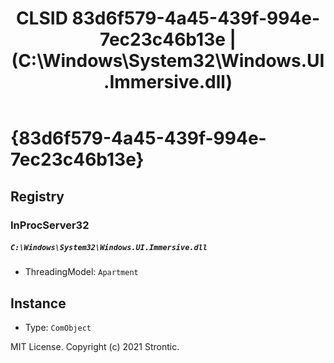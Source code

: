 ﻿---
title: "CLSID 83d6f579-4a45-439f-994e-7ec23c46b13e | (C:\\Windows\\System32\\Windows.UI.Immersive.dll)"
excerpt: What is COM-Object CLSID 83d6f579-4a45-439f-994e-7ec23c46b13e?
---

# {83d6f579-4a45-439f-994e-7ec23c46b13e}


## Registry


### InProcServer32

##### `C:\Windows\System32\Windows.UI.Immersive.dll`
* ThreadingModel: `Apartment`

## Instance

* Type: `ComObject`

MIT License. Copyright (c) 2021 Strontic.


